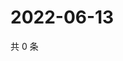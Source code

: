 # 2022-06-13

共 0 条

<!-- BEGIN WEIBO -->
<!-- 最后更新时间 Mon Jun 13 2022 14:22:09 GMT+0800 (China Standard Time) -->

<!-- END WEIBO -->
